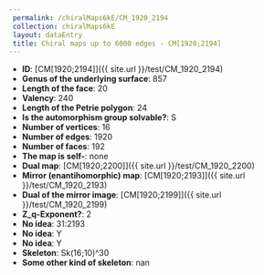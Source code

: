 ```yaml
--- 
 permalink: /chiralMaps6kE/CM_1920_2194 
 collection: chiralMaps6kE
 layout: dataEntry
 title: Chiral maps up to 6000 edges - CM[1920;2194]
---
```


- **ID**: [CM[1920;2194]]({{ site.url }}/test/CM_1920_2194)
- **Genus of the underlying surface**: 857
- **Length of the face**: 20
- **Valency**: 240
- **Length of the Petrie polygon**: 24
- **Is the automorphism group solvable?**: S
- **Number of vertices**: 16
- **Number of edges**: 1920
- **Number of faces**: 192
- **The map is self-**: none
- **Dual map**: [CM[1920;2200]]({{ site.url }}/test/CM_1920_2200)
- **Mirror (enantihomorphic) map**: [CM[1920;2193]]({{ site.url }}/test/CM_1920_2193)
- **Dual of the mirror image**: [CM[1920;2199]]({{ site.url }}/test/CM_1920_2199)
- **Z_q-Exponent?**: 2
- **No idea**:  31:2193
- **No idea**: Y
- **No idea**: Y
- **Skeleton**: Sk(16;10)^30
- **Some other kind of skeleton**: nan
